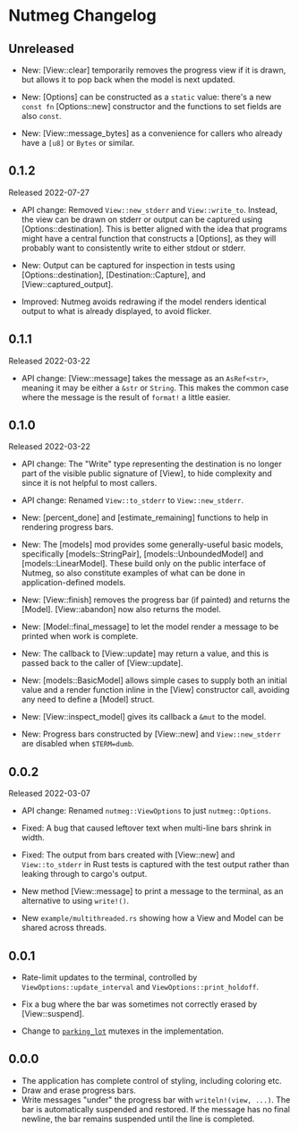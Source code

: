 # Nutmeg Changelog

## Unreleased

* New: [View::clear] temporarily removes the progress view if it is drawn, but
  allows it to pop back when the model is next updated.

* New: [Options] can be constructed as a `static` value: there's a new
  `const fn` [Options::new] constructor and the functions to set fields are also
  `const`.

* New: [View::message_bytes] as a convenience for callers who already have
  a `[u8]` or `Bytes` or similar.

## 0.1.2

Released 2022-07-27

* API change: Removed `View::new_stderr` and `View::write_to`. Instead, the view
  can be drawn on stderr or output can be captured using [Options::destination].
  This is better aligned with the idea that programs might have a central function
  that constructs a [Options], as they will probably want to consistently
  write to either stdout or stderr.

* New: Output can be captured for inspection in tests using [Options::destination],
  [Destination::Capture], and [View::captured_output].

* Improved: Nutmeg avoids redrawing if the model renders identical output to what
  is already displayed, to avoid flicker.

## 0.1.1

Released 2022-03-22

* API change: [View::message] takes the message as an `AsRef<str>`, meaning
  it may be either a `&str` or `String`. This makes the common case where
  the message is the result of `format!` a little easier.

## 0.1.0

Released 2022-03-22

* API change: The "Write" type representing the destination is no longer
  part of the visible public signature of [View], to hide complexity and
  since it is not helpful to most callers.

* API change: Renamed `View::to_stderr` to `View::new_stderr`.

* New: [percent_done] and [estimate_remaining] functions to help in rendering progress bars.

* New: The [models] mod provides some generally-useful basic models,
  specifically [models::StringPair], [models::UnboundedModel] and [models::LinearModel].
  These build only on the public interface of Nutmeg, so also constitute examples of what can be done in
  application-defined models.

* New: [View::finish] removes the progress bar (if painted) and returns the [Model].
  [View::abandon] now also returns the model.

* New: [Model::final_message] to let the model render a message to be printed when work
  is complete.

* New: The callback to [View::update] may return a value, and this is passed back to the caller
  of [View::update].

* New: [models::BasicModel] allows simple cases to supply both an initial value
  and a render function inline in the [View] constructor call, avoiding any
  need to define a [Model] struct.

* New: [View::inspect_model] gives its callback a `&mut` to the model.

* New: Progress bars constructed by [View::new] and `View::new_stderr` are disabled when
  `$TERM=dumb`.

## 0.0.2

Released 2022-03-07

* API change: Renamed `nutmeg::ViewOptions` to just `nutmeg::Options`.

* Fixed: A bug that caused leftover text when multi-line bars shrink in width.

* Fixed: The output from bars created with [View::new] and `View::to_stderr` in
  Rust tests is captured with the test output rather than leaking through
  to cargo's output.

* New method [View::message] to print a message to the terminal, as an alternative
  to using `write!()`.

* New `example/multithreaded.rs` showing how a View and Model can be shared
  across threads.

## 0.0.1

* Rate-limit updates to the terminal, controlled by
  `ViewOptions::update_interval` and `ViewOptions::print_holdoff`.

* Fix a bug where the bar was sometimes not correctly erased
  by [View::suspend].

* Change to [`parking_lot`](https://docs.rs/parking_lot) mutexes in the implementation.

## 0.0.0

* The application has complete control of styling, including coloring etc.
* Draw and erase progress bars.
* Write messages "under" the progress bar with `writeln!(view, ...)`. The
  bar is automatically suspended and restored. If the message has no final
  newline, the bar remains suspended until the line is completed.

